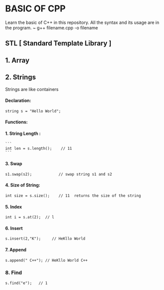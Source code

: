 # BASIC OF CPP

Learn the basic of C++ in this repository.
All the syntax and its usage are in the program.
~ g++ filename.cpp -o filename

## STL [ Standard Template Library ]
## 1. Array

## 2. Strings
  Strings are like containers
  #### Declaration:
   ```
   string s = "Hello World";
   ```
  #### Functions:
  #### 1. String Length :        
    ``` 
    int len = s.length();    // 11
    ```
  #### 3. Swap                   
  ```
  s1.swap(s2);            // swap string s1 and s2   
  ```
  #### 4. Size of String:         
  ``` 
  int size = s.size();    // 11  returns the size of the string
  ```
  #### 5. Index
  ```
  int i = s.at(2);  // l
  ```
  #### 6. Insert
  ```
  s.insert(2,"K");     // HeKllo World
  ```
  #### 7. Append
 ```
 s.append(" C++"); // HeKllo World C++
 ```
 ### 8. Find
 ```
 s.find("e");   // 1
 ```
 
  
